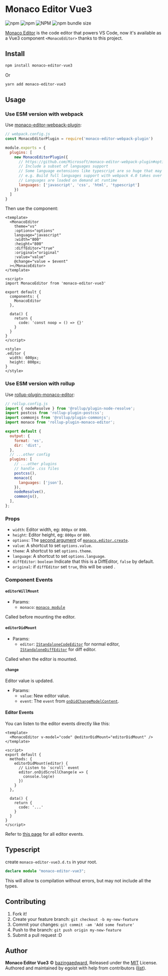# Monaco Editor Vue3
![npm](https://img.shields.io/npm/v/monaco-editor-vue3)
![npm](https://img.shields.io/npm/dt/monaco-editor-vue3)
![NPM](https://img.shields.io/npm/l/monaco-editor-vue3)
![npm bundle size](https://img.shields.io/bundlephobia/min/format-rmb)

[Monaco Editor](https://github.com/Microsoft/monaco-editor) is the code editor that powers VS Code, now it's available as a Vue3 component `<MonacoEditor>` thanks to this project.

## Install

```bash
npm install monaco-editor-vue3
```

Or

```bash
yarn add monaco-editor-vue3
```

## Usage

### Use ESM version with webpack

Use [monaco-editor-webpack-plugin](https://github.com/Microsoft/monaco-editor-webpack-plugin):

```js
// webpack.config.js
const MonacoEditorPlugin = require('monaco-editor-webpack-plugin')

module.exports = {
  plugins: [
    new MonacoEditorPlugin({
      // https://github.com/Microsoft/monaco-editor-webpack-plugin#options
      // Include a subset of languages support
      // Some language extensions like typescript are so huge that may impact build performance
      // e.g. Build full languages support with webpack 4.0 takes over 80 seconds
      // Languages are loaded on demand at runtime
      languages: ['javascript', 'css', 'html', 'typescript']
    })
  ]
}
```

Then use the component:

```vue
<template>
  <MonacoEditor
    theme="vs"
    :options="options"
    language="javascript"
    :width="800"
    :height="800"
    :diffEditor="true"
    :original="original"
    :value="value"
    @change="value = $event"
  ></MonacoEditor>
</template>

<script>
import MonacoEditor from 'monaco-editor-vue3'

export default {
  components: {
    MonacoEditor
  },

  data() {
    return {
      code: 'const noop = () => {}'
    }
  }
}
</script>

<style>
.editor {
  width: 600px;
  height: 800px;
}
</style>
```

### Use ESM version with rollup

Use [rollup-plugin-monaco-editor](https://github.com/chengcyber/rollup-plugin-monaco-editor):

```js
// rollup.config.js
import { nodeResolve } from '@rollup/plugin-node-resolve';
import postcss from 'rollup-plugin-postcss';
import commonjs from '@rollup/plugin-commonjs';
import monaco from 'rollup-plugin-monaco-editor';

export default {
  output: {
    format: 'es',
    dir: 'dist',
  },
  // ...other config
  plugins: [
    // ...other plugins
    // handle .css files
    postcss(),
    monaco({
      languages: ['json'],
    }),
    nodeResolve(),
    commonjs(),
  ],
};
```


### Props
- `width`: Editor width, eg: `800px` or `800`.
- `height`: Editor height, eg: `800px` or `800`.
- `options`: The [second argument](https://microsoft.github.io/monaco-editor/api/interfaces/monaco.editor.ieditorconstructionoptions.html) of [`monaco.editor.create`](https://microsoft.github.io/monaco-editor/api/modules/monaco.editor.html#create).
- `value`: A shortcut to set `options.value`.
- `theme`: A shortcut to set `options.theme`.
- `language`: A shortcut to set `options.language`.
- `diffEditor`: `boolean` Indicate that this is a DiffEditor, `false` by default.
- `original`: if `diffEditor` set `true`, this will be used .

### Component Events

#### `editorWillMount`

- Params:
  - `monaco`: [`monaco module`](https://microsoft.github.io/monaco-editor/api/index.html)

Called before mounting the editor.

#### `editorDidMount`

- Params:
  - `editor`: [`IStandaloneCodeEditor`](https://microsoft.github.io/monaco-editor/api/interfaces/monaco.editor.istandalonecodeeditor.html) for normal editor, [`IStandaloneDiffEditor`](https://microsoft.github.io/monaco-editor/api/interfaces/monaco.editor.istandalonediffeditor.html) for diff editor.

Called when the editor is mounted.

#### `change`

Editor value is updated.

- Params:
  - `value`: New editor value.
  - `event`: The `event` from [`onDidChangeModelContent`](https://microsoft.github.io/monaco-editor/api/interfaces/monaco.editor.istandalonecodeeditor.html#ondidchangemodelcontent).

#### Editor Events

You can listen to the editor events directly like this:

```vue
<template>
  <MonacoEditor v-model="code" @editorDidMount="editorDidMount" />
</template>

<script>
export default {
  methods: {
    editorDidMount(editor) {
      // Listen to `scroll` event
      editor.onDidScrollChange(e => {
        console.log(e)
      })
    }
  },

  data() {
    return {
      code: '...'
    }
  }
}
</script>
```

Refer to [this page](https://microsoft.github.io/monaco-editor/api/interfaces/monaco.editor.istandalonecodeeditor.html) for all editor events.

## Typescript
create `monaco-editor-vue3.d.ts` in your root.
```ts
declare module "monaco-editor-vue3";
```
This will allow ts compilation without errors, but may not include all the types.

## Contributing

1. Fork it!
2. Create your feature branch: `git checkout -b my-new-feature`
3. Commit your changes: `git commit -am 'Add some feature'`
4. Push to the branch: `git push origin my-new-feature`
5. Submit a pull request :D

## Author

**Monaco Editor Vue3** © [bazingaedward](https://github.com/bazingaedward), Released under the [MIT](./LICENSE) License.<br>
Authored and maintained by egoist with help from contributors ([list](https://github.com/bazingaedward/monaco-editor-vue3/contributors)).
